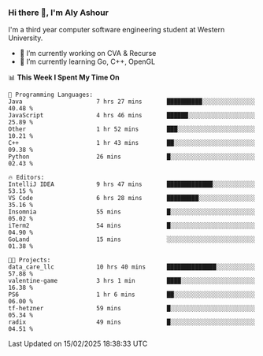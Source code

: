### Hi there 👋, I'm Aly Ashour
I'm a third year computer software engineering student at Western University.

- 🔭 I’m currently working on CVA & Recurse
- 🌱 I’m currently learning Go, C++, OpenGL

<!--START_SECTION:waka-->
📊 **This Week I Spent My Time On** 

```text
💬 Programming Languages: 
Java                     7 hrs 27 mins       ██████████░░░░░░░░░░░░░░░   40.48 % 
JavaScript               4 hrs 46 mins       ██████░░░░░░░░░░░░░░░░░░░   25.89 % 
Other                    1 hr 52 mins        ███░░░░░░░░░░░░░░░░░░░░░░   10.21 % 
C++                      1 hr 43 mins        ██░░░░░░░░░░░░░░░░░░░░░░░   09.38 % 
Python                   26 mins             █░░░░░░░░░░░░░░░░░░░░░░░░   02.43 % 

🔥 Editors: 
IntelliJ IDEA            9 hrs 47 mins       █████████████░░░░░░░░░░░░   53.15 % 
VS Code                  6 hrs 28 mins       █████████░░░░░░░░░░░░░░░░   35.16 % 
Insomnia                 55 mins             █░░░░░░░░░░░░░░░░░░░░░░░░   05.02 % 
iTerm2                   54 mins             █░░░░░░░░░░░░░░░░░░░░░░░░   04.90 % 
GoLand                   15 mins             ░░░░░░░░░░░░░░░░░░░░░░░░░   01.38 % 

🐱‍💻 Projects: 
data_care_llc            10 hrs 40 mins      ██████████████░░░░░░░░░░░   57.88 % 
valentine-game           3 hrs 1 min         ████░░░░░░░░░░░░░░░░░░░░░   16.38 % 
PS6                      1 hr 6 mins         ██░░░░░░░░░░░░░░░░░░░░░░░   06.00 % 
tf-hetzner               59 mins             █░░░░░░░░░░░░░░░░░░░░░░░░   05.34 % 
radix                    49 mins             █░░░░░░░░░░░░░░░░░░░░░░░░   04.51 % 
```


 Last Updated on 15/02/2025 18:38:33 UTC
<!--END_SECTION:waka-->
